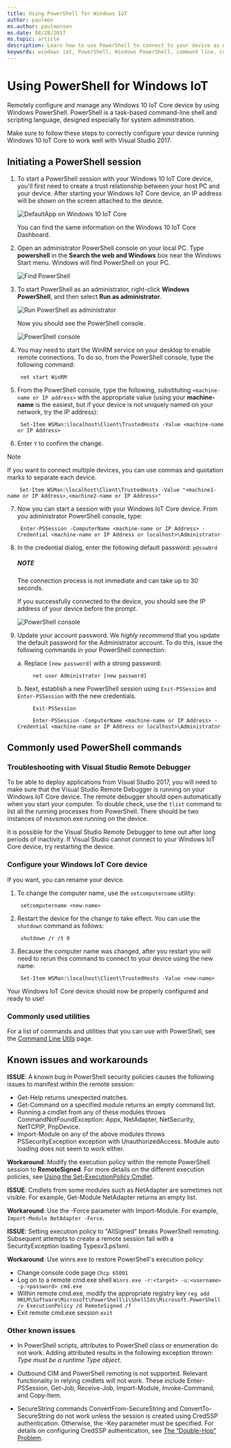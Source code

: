 ```yaml
---
title: Using PowerShell for Windows IoT
author: paulmon
ms.author: paulmonson
ms.date: 08/28/2017
ms.topic: article
description: Learn how to use PowerShell to connect to your device as well as manage your device.
keywords: windows iot, PowerShell, Windows PowerShell, command line, command-line shell
---
```


# Using PowerShell for Windows IoT

Remotely configure and manage any Windows 10 IoT Core device by using Windows PowerShell.
PowerShell is a task-based command-line shell and scripting language, designed especially for system administration.

Make sure to follow these steps to correctly configure your device running Windows 10 IoT Core to work well with Visual Studio 2017.

## Initiating a PowerShell session
1. To start a PowerShell session with your Windows 10 IoT Core device, you'll first need to create a trust relationship between your host PC and your device. After starting your Windows IoT Core device, an IP address will be shown on the screen attached to the device.

    ![DefaultApp on Windows 10 IoT Core](../media/PowerShell/DefaultApp.png)

   You can find the same information on the Windows 10 IoT Core Dashboard.

2. Open an administrator PowerShell console on your local PC. Type **powershell** in the **Search the web and Windows** box near the Windows Start menu. Windows will find PowerShell on your PC.

    ![Find PowerShell](../media/PowerShell/start-ps.png)

3. To start PowerShell as an administrator, right-click **Windows PowerShell**, and then select **Run as administrator**.

    ![Run PowerShell as administrator](../media/PowerShell/start-ps2.png)

   Now you should see the PowerShell console.

    ![PowerShell console](../media/PowerShell/ps.PNG)

4. You may need to start the WinRM service on your desktop to enable remote connections. To do so, from the PowerShell console, type the following command:

        net start WinRM

5. From the PowerShell console, type the following, substituting `<machine-name or IP address>` with the appropriate value (using your **machine-name** is the easiest, but if your device is not uniquely named on your network, try the IP address):

        Set-Item WSMan:\localhost\Client\TrustedHosts -Value <machine-name or IP Address>

6. Enter `Y` to confirm the change.

> [!NOTE]
> If you want to connect multiple devices, you can use commas and quotation marks to separate each device.
        
        Set-Item WSMan:\localhost\Client\TrustedHosts -Value "<machine1-name or IP Address>,<machine2-name or IP Address>"
	
7. Now you can start a session with your Windows IoT Core device. From you administrator PowerShell console, type:

        Enter-PSSession -ComputerName <machine-name or IP Address> -Credential <machine-name or IP Address or localhost>\Administrator

8. In the credential dialog, enter the following default password: `p@ssw0rd`
    
    <div class="alert alert-note">
      <h5><span class="win-icon win-icon-Page"></span>
        NOTE
      </h5>
      <p>The connection process is not immediate and can take up to 30 seconds.</p>
    </div>    
    
    If you successfully connected to the device, you should see the IP address of your device before the prompt.

    ![PowerShell console](../media/PowerShell/ps_device.png)

9. Update your account password. We *highly recommend* that you update the default password for the Administrator account. To do this, issue the following commands in your PowerShell connection:

	a. Replace `[new password]` with a strong password:
	
	        net user Administrator [new password]
	        
	b. Next, establish a new PowerShell session using `Exit-PSSession` and `Enter-PSSession` with the new credentials.
	
	        Exit-PSSession
	        
	        Enter-PSSession -ComputerName <machine-name or IP Address> -Credential <machine-name or IP Address or localhost>\Administrator

## Commonly used PowerShell commands

### Troubleshooting with Visual Studio Remote Debugger

To be able to deploy applications from Visual Studio 2017, you will need to make sure that the Visual Studio Remote Debugger is running on your Windows IoT Core device. The remote debugger should open automatically when you start your computer. To double check, use the `tlist` command to list all the running processes from PowerShell. There should be two instances of msvsmon.exe running on the device.

It is possible for the Visual Studio Remote Debugger to time out after long periods of inactivity. If Visual Studio cannot connect to your Windows IoT Core device, try restarting the device.

### Configure your Windows IoT Core device

If you want, you can rename your device. 

1. To change the computer name, use the `setcomputername` utility:

        setcomputername <new-name>

2. Restart the device for the change to take effect. You can use the `shutdown` command as follows:

        shutdown /r /t 0

3. Because the computer name was changed, after you restart you will need to rerun this command to connect to your device using the new name:

        Set-Item WSMan:\localhost\Client\TrustedHosts -Value <new-name>
        
Your Windows IoT Core device should now be properly configured and ready to use!

### Commonly used utilities

For a list of commands and utilities that you can use with PowerShell, see the [Command Line Utils](../manage-your-device/CommandLineUtils.md) page.

## Known issues and workarounds

**ISSUE**: A known bug in PowerShell security policies causes the following issues to manifest within the remote session:
* Get-Help returns unexpected matches.
* Get-Command on a specified module returns an empty command list.
* Running a cmdlet from any of these modules throws CommandNotFoundException: Appx, NetAdapter, NetSecurity, NetTCPIP, PnpDevice.
* Import-Module on any of the above modules throws PSSecurityException exception with UnauthorizedAccess. Module auto loading does not seem to work either.

**Workaround**: Modify the execution policy within the remote PowerShell session to **RemoteSigned**. For more details on the different execution policies, see [Using the Set-ExecutionPolicy Cmdlet](https://technet.microsoft.com/library/ee176961.aspx).

**ISSUE**: Cmdlets from some modules such as NetAdapter are sometimes not visible. For example, Get-Module NetAdapter returns an empty list. 

**Workaround**: Use the -Force parameter with Import-Module. For example, `Import-Module NetAdapter -Force`.

**ISSUE**: Setting execution policy to "AllSigned" breaks PowerShell remoting. Subsequent attempts to create a remote session fail with a SecurityException loading Typesv3.ps1xml. 

**Workaround**: Use winrs.exe to restore PowerShell's execution policy:
* Change console code page `Chcp 65001`
* Log on to a remote cmd.exe shell `Winrs.exe -r:<target> -u:<username> -p:<password> cmd.exe`
* Within remote cmd.exe, modify the appropriate registry key `reg add HKLM\Software\Microsoft\PowerShell\1\ShellIds\Microsoft.PowerShell /v ExecutionPolicy /d RemoteSigned /f`
* Exit remote cmd.exe session `exit`

### Other known issues

- In PowerShell scripts, attributes to PowerShell class or enumeration do not work. Adding attributed results in the following exception thrown: *Type must be a runtime Type object*.

- Outbound CIM and PowerShell remoting is not supported. Relevant functionality in relying cmdlets will not work. These include  Enter-PSSession, Get-Job, Receive-Job, Import-Module, Invoke-Command, and Copy-Item.

- SecureString commands ConvertFrom-SecureString and ConvertTo-SecureString do not work unless the session is created using CredSSP authentication. Otherwise, the -Key parameter must be specified. For details on configuring CredSSP authentication, see [The “Double-Hop” Problem](http://blogs.msdn.com/b/clustering/archive/2009/06/25/9803001.aspx).


